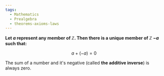 ```yaml
---
tags:
  - Mathematics
  - Prealgebra
  - theorems-axioms-laws
---
```


**Let $a$ represent any member of $\mathbb{Z}$. Then there is a unique member of $\mathbb{Z}$ $-a$ such that:**

$$ a + (-a) = 0 $$

The sum of a number and it's negative (called **the additive inverse**) is always zero.
